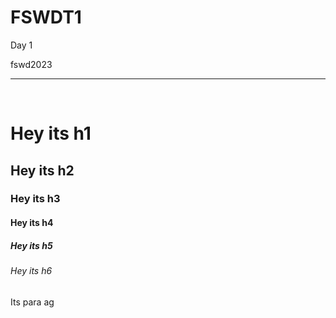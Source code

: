 # FSWDT1
Day 1
<!DOCTYPE html>
<html>
    <head>
        <title>Head tag</title>
    </head>
    <body>
        <marquree direction="up">fswd2023</marquree>
        <hr/>
        <br/>
        <h1>Hey its h1</h1>
        <h2>Hey its h2</h2>
        <h3>Hey its h3</h3>
        <h4>Hey its h4</h4>
        <h5>Hey its h5</h5>
        <h6>Hey its h6</h6>
        <p>Its para ag</p>
    </body>
</html>
